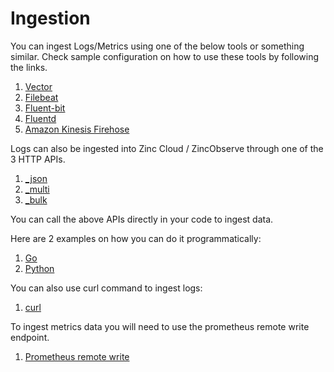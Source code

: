 # Ingestion

You can ingest Logs/Metrics using one of the below tools or something similar. Check sample configuration on how to use these tools by following the links.

1. [Vector](vector)
1. [Filebeat](filebeat)
1. [Fluent-bit](fluent-bit)
1. [Fluentd](fluentd)
1. [Amazon Kinesis Firehose](kinesis_firehose)


Logs can also be ingested into Zinc Cloud / ZincObserve through one of the 3 HTTP APIs.

1. [_json](/ZincObserve/api/ingestion/json)
1. [_multi](/ZincObserve/api/ingestion/multi)
1. [_bulk](/ZincObserve/api/ingestion/bulk)

You can call the above APIs directly in your code to ingest data. 

Here are 2 examples on how you can do it programmatically:

1. [Go](go)
1. [Python](python)

You can also use curl command to ingest logs:

1. [curl](curl)

To ingest metrics data you will need to use the prometheus remote write endpoint.

1. [Prometheus remote write](prometheus_metrics)